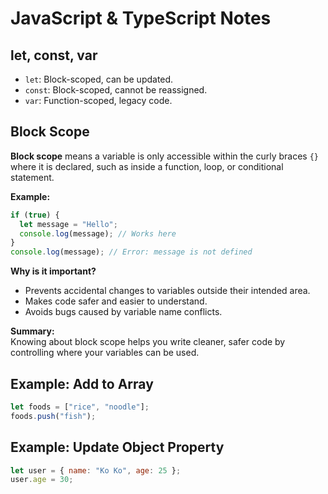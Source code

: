 # JavaScript & TypeScript Notes

## let, const, var
- `let`: Block-scoped, can be updated.
- `const`: Block-scoped, cannot be reassigned.
- `var`: Function-scoped, legacy code.

## Block Scope
**Block scope** means a variable is only accessible within the curly braces `{}` where it is declared, such as inside a function, loop, or conditional statement.

**Example:**
```js
if (true) {
  let message = "Hello";
  console.log(message); // Works here
}
console.log(message); // Error: message is not defined
```

**Why is it important?**
- Prevents accidental changes to variables outside their intended area.
- Makes code safer and easier to understand.
- Avoids bugs caused by variable name conflicts.

**Summary:**  
Knowing about block scope helps you write cleaner, safer code by controlling where your variables can be used.

## Example: Add to Array
```js
let foods = ["rice", "noodle"];
foods.push("fish");
```

## Example: Update Object Property
```js
let user = { name: "Ko Ko", age: 25 };
user.age = 30;
```